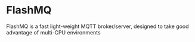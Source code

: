 # FlashMQ

FlashMQ is a fast light-weight MQTT broker/server, designed to take good advantage of multi-CPU environments
